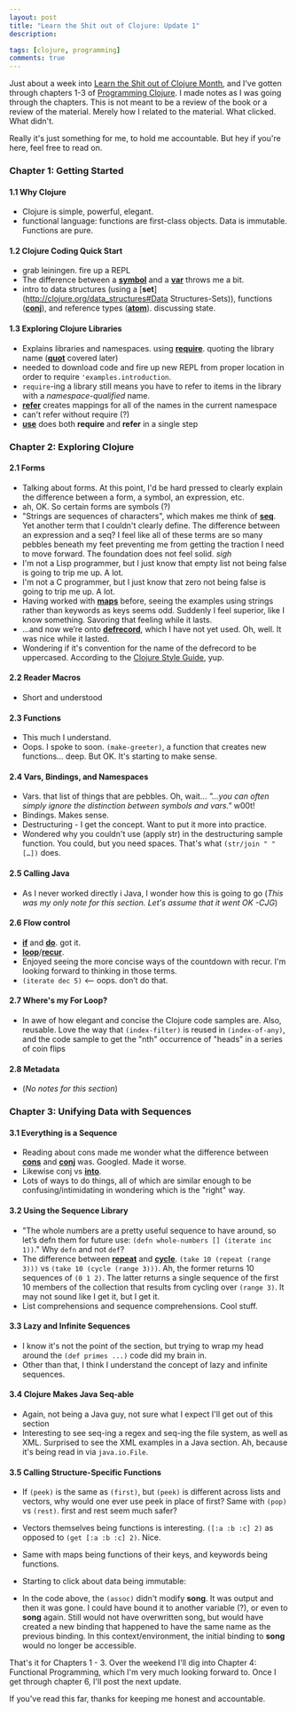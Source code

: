 ```yaml
---
layout: post
title: "Learn the Shit out of Clojure: Update 1"
description: 

tags: [clojure, programming]
comments: true
---
```


Just about a week into [Learn the Shit out of Clojure Month](/2014/08/01/learn-the-sht-out-of-clojure/), and I've gotten through chapters 1-3 of [Programming Clojure](http://pragprog.com/book/shcloj/programming-clojure). I made notes as I was going through the chapters. This is not meant to be a review of the book or a review of the material. Merely how I related to the material. What clicked. What didn't.

Really it's just something for me, to hold me accountable. But hey if you're here, feel free to read on.

### Chapter 1: Getting Started

#### 1.1 Why Clojure

- Clojure is simple, powerful, elegant.  
- functional language: functions are first-class objects. Data is immutable. Functions are pure.

#### 1.2 Clojure Coding Quick Start

- grab leiningen. fire up a REPL 
- The difference between a [__symbol__](http://clojure.org/data_structures#Data%20Structures-Symbols) and a [__var__](http://clojure.org/vars) throws me a bit. 
- intro to data structures (using a [__set__](http://clojure.org/data_structures#Data Structures-Sets)), functions ([__conj__](http://clojuredocs.org/clojure_core/clojure.core/conj)), and reference types ([__atom__](http://clojure.org/atoms)). discussing state.

#### 1.3 Exploring Clojure Libraries

- Explains libraries and namespaces. using [__require__](http://clojuredocs.org/clojure_core/clojure.core/require). quoting the library name ([__quot__](http://clojuredocs.org/clojure_core/clojure.core/quot) covered later)
- needed to download code and fire up new REPL from proper location in order to require `'examples.introduction`.
- `require`-ing a library still means you have to refer to items in the library with a _namespace-qualified_ name. 
- [__refer__](http://clojuredocs.org/clojure_core/clojure.core/refer) creates mappings for all of the names in the current namespace
- can't refer without require (?)
- [__use__](http://clojuredocs.org/clojure_core/clojure.core/use) does both __require__ and __refer__ in a single step

### Chapter 2: Exploring Clojure

#### 2.1 Forms

- Talking about forms. At this point, I'd be hard pressed to clearly explain the difference between a form, a symbol, an expression, etc.
- ah, OK. So certain forms are symbols (?)
- "Strings are sequences of characters", which makes me think of [__seq__](http://clojure.org/sequences). Yet another term that I couldn't clearly define. The difference between an expression and a seq? I feel like all of these terms are so many pebbles beneath my feet preventing me from getting the traction I need to move forward. The foundation does not feel solid. *sigh*
- I'm not a Lisp programmer, but I just know that empty list not being false is going to trip me up. A lot.
- I'm not a C programmer, but I just know that zero not being false is going to trip me up. A lot.
- Having worked with [__maps__](http://clojure.org/data_structures#Data%20Structures-Maps%20(IPersistentMap)) before, seeing the examples using strings rather than keywords as keys seems odd. Suddenly I feel superior, like I know something. Savoring that feeling while it lasts.
- ...and now we’re onto [__defrecord__](http://clojuredocs.org/clojure_core/clojure.core/defrecord), which I have not yet used. Oh, well. It was nice while it lasted.
- Wondering if it's convention for the name of the defrecord to be uppercased. According to the [Clojure Style Guide](https://github.com/bbatsov/clojure-style-guide#CamelCase-for-protocols-records-structs-and-types), yup.

#### 2.2 Reader Macros

- Short and understood

#### 2.3 Functions

- This much I understand.
- Oops. I spoke to soon. `(make-greeter)`, a function that creates new functions… deep. But OK. It's starting to make sense.

#### 2.4 Vars, Bindings, and Namespaces

- Vars. that list of things that are pebbles. Oh, wait… _"…you can often simply ignore the distinction between symbols and vars."_ w00t!
- Bindings. Makes sense.
- Destructuring - I get the concept. Want to put it more into practice.
- Wondered why you couldn't use (apply str) in the destructuring sample function. You could, but you need spaces. That's what `(str/join " " […])` does. 

#### 2.5 Calling Java

- As I never worked directly i Java, I wonder how this is going to go (_This was my only note for this section. Let's assume that it went OK -CJG_)

#### 2.6 Flow control

- [__if__](http://clojuredocs.org/clojure_core/clojure.core/if) and [__do__](http://clojuredocs.org/clojure_core/clojure.core/do). got it.
- [__loop__](http://clojuredocs.org/clojure_core/clojure.core/loop)/[__recur__](http://clojuredocs.org/clojure_core/clojure.core/recur). 
- Enjoyed seeing the more concise ways of the countdown with recur. I'm looking forward to thinking in those terms.
- `(iterate dec 5)` <— oops. don’t do that.

#### 2.7 Where's my For Loop?

- In awe of how elegant and concise the Clojure code samples are. Also, reusable. Love the way that `(index-filter)` is reused in `(index-of-any)`, and the code sample to get the "nth" occurrence of "heads" in a series of coin flips

#### 2.8 Metadata

- (_No notes for this section_)

### Chapter 3: Unifying Data with Sequences

#### 3.1 Everything is a Sequence

- Reading about cons made me wonder what the difference between [__cons__](http://clojuredocs.org/clojure_core/clojure.core/cons) and [__conj__](http://clojuredocs.org/clojure_core/clojure.core/conj) was. Googled. Made it worse.
- Likewise conj vs [__into__](http://clojuredocs.org/clojure_core/clojure.core/into).
- Lots of ways to do things, all of which are similar enough to be confusing/intimidating in wondering which is the "right" way.

#### 3.2 Using the Sequence Library

- "The whole numbers are a pretty useful sequence to have around, so let’s defn them for future use: `(defn whole-numbers [] (iterate inc 1))`." Why `defn` and not `def`?
- The difference between [__repeat__](http://clojuredocs.org/clojure_core/clojure.core/repeat) and [__cycle__](http://clojuredocs.org/clojure_core/clojure.core/cycle). `(take 10 (repeat (range 3)))` vs `(take 10 (cycle (range 3)))`. Ah, the former returns 10 sequences of `(0 1 2)`. The latter returns a single sequence of the first 10 members of the collection that results from cycling over `(range 3)`. It may not sound like I get it, but I get it.
- List comprehensions and sequence comprehensions. Cool stuff.

#### 3.3 Lazy and Infinite Sequences

- I know it's not the point of the section, but trying to wrap my head around the `(def primes ...)` code did my brain in.
- Other than that, I think I understand the concept of lazy and infinite sequences.

#### 3.4 Clojure Makes Java Seq-able

- Again, not being a Java guy, not sure what I expect I'll get out of this section
- Interesting to see seq-ing a regex and seq-ing the file system, as well as XML. Surprised to see the XML examples in a Java section. Ah, because it's being read in via `java.io.File`.

#### 3.5 Calling Structure-Specific Functions

- If `(peek)` is the same as `(first)`, but `(peek)` is different across lists and vectors, why would one ever use peek in place of first? Same with `(pop)` vs `(rest)`. first and rest seem much safer?
- Vectors themselves being functions is interesting. `([:a :b :c] 2)` as opposed to `(get [:a :b :c] 2)`. Nice.
- Same with maps being functions of their keys, and keywords being functions.
- Starting to click about data being immutable:

- In the code above, the `(assoc)` didn't modify __song__. It was output and then it was gone. I could have bound it to another variable (?), or even to __song__ again. Still would not have overwritten song, but would have created a new binding that happened to have the same name as the previous binding. In this context/environment, the initial binding to __song__ would no longer be accessible.

That's it for Chapters 1 - 3. Over the weekend I'll dig into Chapter 4: Functional Programming, which I'm very much looking forward to. Once I get through chapter 6, I'll post the next update. 

If you've read this far, thanks for keeping me honest and accountable.
